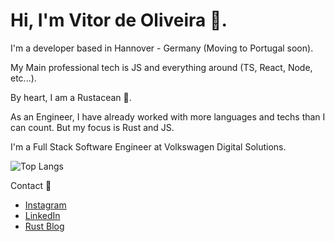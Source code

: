 
<!--
**vitordeoliveira/vitordeoliveira** is a ✨ _special_ ✨ repository because its `README.md` (this file) appears on your GitHub profile.

Here are some ideas to get you started:

- 🔭 I’m currently working on ...
- 🌱 I’m currently learning ...
- 👯 I’m looking to collaborate on ...
- 🤔 I’m looking for help with ...
- 💬 Ask me about ...
- 📫 How to reach me: ...
- 😄 Pronouns: ...
- ⚡ Fun fact: ...
-->

# Hi, I'm Vitor de Oliveira 🦀.
I'm a developer based in Hannover - Germany (Moving to Portugal soon).

My Main professional tech is JS and everything around (TS, React, Node, etc...).

By heart, I am a Rustacean 🦀.

As an Engineer, I have already worked with more languages and techs than I can count. But my focus is Rust and JS.

I'm a Full Stack Software Engineer at Volkswagen Digital Solutions.


  ![Top Langs](https://github-readme-stats.vercel.app/api/top-langs/?username=vitordeoliveira&theme=calm&hide=jupyter%20notebook&layout=compact&langs_count=6)

Contact 🤝

- [Instagram](https://www.instagram.com/vitor_olive_/)
- [LinkedIn](https://www.linkedin.com/in/vitor-de-oliveira)
- [Rust Blog](https://vitor.ws)
